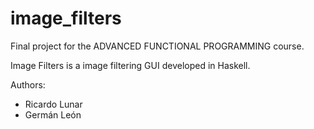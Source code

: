 image_filters
=============

Final project for the ADVANCED FUNCTIONAL PROGRAMMING course.

Image Filters is a image filtering GUI developed in Haskell.

Authors:
- Ricardo Lunar
- Germán León


